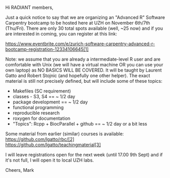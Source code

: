 Hi RADIANT members,

Just a quick notice to say that we are organizing an "Advanced R"
Software Carpentry bootcamp to be hosted here at UZH on November
6th/7th (Thu/Fri).  There are only 30 total spots available (well, ~25
now) and if you are interested in coming, you can register at this
link:

https://www.eventbrite.com/e/zurich-software-carpentry-advanced-r-bootcamp-registration-12334106645[1]

Note: we assume that you are already a intermediate-level R user and
are comfortable with Unix (we will have a virtual machine OR you can
use your own laptop) as NO BASICS WILL BE COVERED.  It will be taught
by Laurent Gatto and Robert Stojnic (and hopefully one other helper).
The exact material is still not precisely defined, but will include
some of these topics:

- Makefiles (SC requirement)
- classes - S3, S4 == ~ 1/2 day
- package development == ~ 1/2 day
- functional programming
- reproducible research
- roxygen for documentation
- "Topics": Rcpp + BiocParallel + github == ~ 1/2 day or a bit less

Some material from earlier (similar) courses is available:
https://github.com/lgatto/rbc/[2]
https://github.com/lgatto/teachingmaterial[3]

I will leave registrations open for the next week (until 17.00 9th
Sept) and if it's not full, I will open it to local UZH labs.

Cheers, Mark



